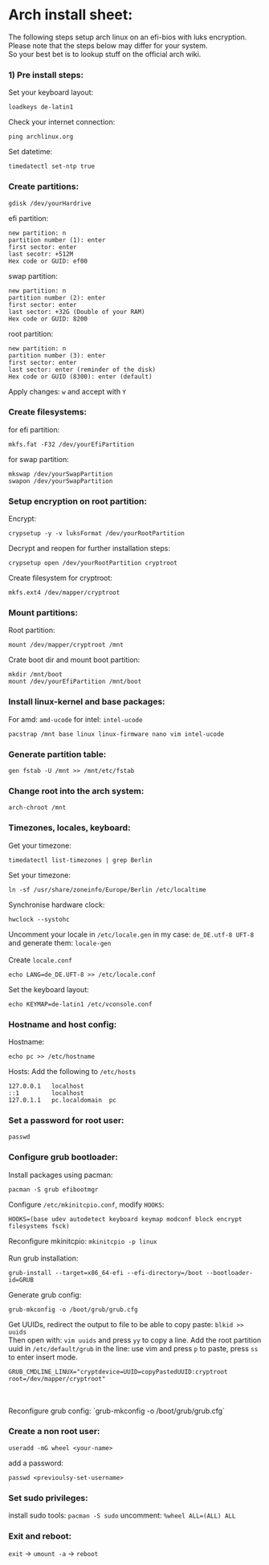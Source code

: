 # Arch install sheet:

The following steps setup arch linux on an efi-bios with luks encryption.
<br>Please note that the steps below may differ for your system.
<br>So your best bet is to lookup stuff on the official arch wiki.


### 1) Pre install steps:
Set your keyboard layout:
```
loadkeys de-latin1
```
Check your internet connection:
```
ping archlinux.org
```
Set datetime:
```
timedatectl set-ntp true
```


### Create partitions:
```
gdisk /dev/yourHardrive
```
efi partition:
```
new partition: n
partition number (1): enter
first sector: enter
last secotr: +512M
Hex code or GUID: ef00
```
swap partition:
```
new partition: n
partition number (2): enter
first sector: enter
last sector: +32G (Double of your RAM)
Hex code or GUID: 8200
```
root partition:
```
new partition: n
partition number (3): enter
first sector: enter
last sector: enter (reminder of the disk)
Hex code or GUID (8300): enter (default)
```
Apply changes: `w` and accept with `Y`

### Create filesystems:
for efi partition:
```
mkfs.fat -F32 /dev/yourEfiPartition
```
for swap partition:
```
mkswap /dev/yourSwapPartition
swapon /dev/yourSwapPartition
```

### Setup encryption on root partition:
Encrypt:
```
crypsetup -y -v luksFormat /dev/yourRootPartition
```
Decrypt and reopen for further installation steps:
```
crypsetup open /dev/yourRootPartition cryptroot
```
Create filesystem for cryptroot:
```
mkfs.ext4 /dev/mapper/cryptroot
```

### Mount partitions:
Root partition:
```
mount /dev/mapper/cryptroot /mnt
```
Crate boot dir and mount boot partition:
```
mkdir /mnt/boot
mount /dev/yourEfiPartition /mnt/boot
```

### Install linux-kernel and base packages:
For amd: `amd-ucode` for intel: `intel-ucode`
```
pacstrap /mnt base linux linux-firmware nano vim intel-ucode 
```

### Generate partition table:
```
gen fstab -U /mnt >> /mnt/etc/fstab
```

### Change root into the arch system:
```
arch-chroot /mnt
```

### Timezones, locales, keyboard:
Get your timezone:
```
timedatectl list-timezones | grep Berlin
```
Set your timezone:
```
ln -sf /usr/share/zoneinfo/Europe/Berlin /etc/localtime
```
Synchronise hardware clock:
```
hwclock --systohc
```
Uncomment your locale in `/etc/locale.gen` in my case: `de_DE.utf-8 UFT-8` and generate them: `locale-gen`
<br>
<br>Create `locale.conf`
```
echo LANG=de_DE.UFT-8 >> /etc/locale.conf
```
Set the keyboard layout:
```
echo KEYMAP=de-latin1 /etc/vconsole.conf
```

### Hostname and host config:
Hostname:
```
echo pc >> /etc/hostname
```
Hosts: Add the following to `/etc/hosts`
```
127.0.0.1   localhost
::1         localhost
127.0.1.1   pc.localdomain  pc  
```

### Set a password for root user:
```
passwd
```

### Configure grub bootloader:
Install packages using pacman:
```
pacman -S grub efibootmgr
```
Configure `/etc/mkinitcpio.conf`, modify `HOOKS`:
```
HOOKS=(base udev autodetect keyboard keymap modconf block encrypt filesystems fsck)
```
Reconfigure mkinitcpio: `mkinitcpio -p linux`
<br>
<br>
Run grub installation: 
```
grub-install --target=x86_64-efi --efi-directory=/boot --bootloader-id=GRUB
```
Generate grub config:
```
grub-mkconfig -o /boot/grub/grub.cfg
```
Get UUIDs, redirect the output to file to be able to copy paste: `blkid >> uuids`
<br>Then open with: `vim uuids` and press `yy` to copy a line.
Add the root partition uuid in `/etc/default/grub` in the line:
use vim and press `p` to paste, press `ss` to enter insert mode.
```
GRUB_CMDLINE_LINUX="cryptdevice=UUID=copyPastedUUID:cryptroot root=/dev/mapper/cryptroot"
```
<br>
<br>Reconfigure grub config: `grub-mkconfig -o /boot/grub/grub.cfg`


### Create a non root user:
```
useradd -mG wheel <your-name>
```
add a password:
```
passwd <previoulsy-set-username>
```

### Set sudo privileges:
install sudo tools: `pacman -S sudo`
uncomment: `%wheel ALL=(ALL) ALL`

### Exit and reboot:
`exit` -> `umount -a` -> `reboot`
